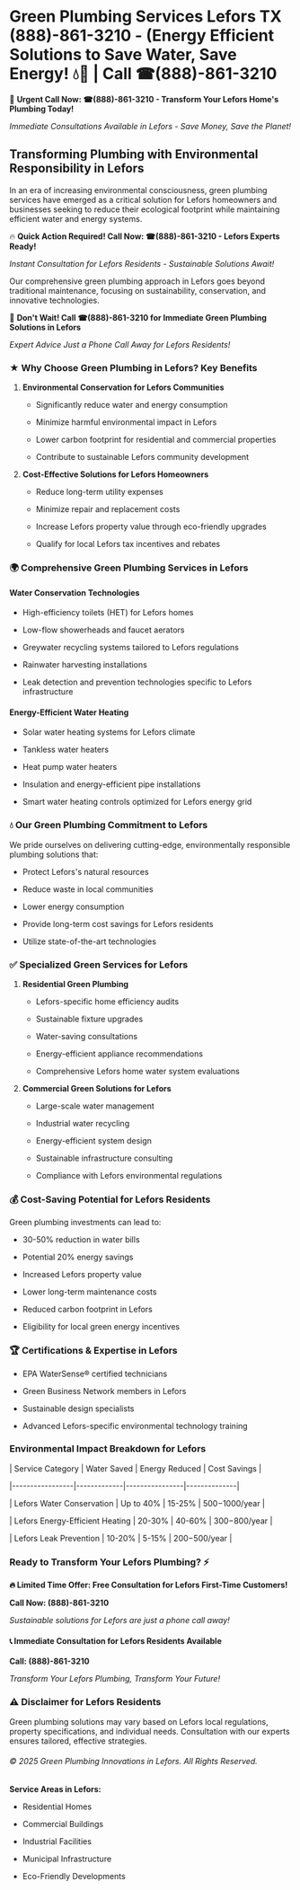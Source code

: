 # Green Plumbing Services Lefors TX (888)-861-3210 - (Energy Efficient Solutions to Save Water, Save Energy! 💧🌿 | Call ☎(888)-861-3210

🚨 **Urgent Call Now: ☎(888)-861-3210 - Transform Your Lefors Home's Plumbing Today!**
*Immediate Consultations Available in Lefors - Save Money, Save the Planet!*

## Transforming Plumbing with Environmental Responsibility in Lefors

In an era of increasing environmental consciousness, green plumbing services have emerged as a critical solution for Lefors homeowners and businesses seeking to reduce their ecological footprint while maintaining efficient water and energy systems. 

🔥 **Quick Action Required! Call Now: ☎(888)-861-3210 - Lefors Experts Ready!**
*Instant Consultation for Lefors Residents - Sustainable Solutions Await!*

Our comprehensive green plumbing approach in Lefors goes beyond traditional maintenance, focusing on sustainability, conservation, and innovative technologies.

🚨 **Don't Wait! Call ☎(888)-861-3210 for Immediate Green Plumbing Solutions in Lefors**
*Expert Advice Just a Phone Call Away for Lefors Residents!*

### ★ Why Choose Green Plumbing in Lefors? Key Benefits

1. **Environmental Conservation for Lefors Communities** 
   - Significantly reduce water and energy consumption
   - Minimize harmful environmental impact in Lefors
   - Lower carbon footprint for residential and commercial properties
   - Contribute to sustainable Lefors community development

2. **Cost-Effective Solutions for Lefors Homeowners** 
   - Reduce long-term utility expenses
   - Minimize repair and replacement costs
   - Increase Lefors property value through eco-friendly upgrades
   - Qualify for local Lefors tax incentives and rebates

### 🌍 Comprehensive Green Plumbing Services in Lefors

#### Water Conservation Technologies
- High-efficiency toilets (HET) for Lefors homes
- Low-flow showerheads and faucet aerators
- Greywater recycling systems tailored to Lefors regulations
- Rainwater harvesting installations
- Leak detection and prevention technologies specific to Lefors infrastructure

#### Energy-Efficient Water Heating
- Solar water heating systems for Lefors climate
- Tankless water heaters
- Heat pump water heaters
- Insulation and energy-efficient pipe installations
- Smart water heating controls optimized for Lefors energy grid

### 💧 Our Green Plumbing Commitment to Lefors

We pride ourselves on delivering cutting-edge, environmentally responsible plumbing solutions that:
- Protect Lefors's natural resources
- Reduce waste in local communities
- Lower energy consumption
- Provide long-term cost savings for Lefors residents
- Utilize state-of-the-art technologies

### ✅ Specialized Green Services for Lefors

1. **Residential Green Plumbing**
   - Lefors-specific home efficiency audits
   - Sustainable fixture upgrades
   - Water-saving consultations
   - Energy-efficient appliance recommendations
   - Comprehensive Lefors home water system evaluations

2. **Commercial Green Solutions for Lefors**
   - Large-scale water management
   - Industrial water recycling
   - Energy-efficient system design
   - Sustainable infrastructure consulting
   - Compliance with Lefors environmental regulations

### 💰 Cost-Saving Potential for Lefors Residents

Green plumbing investments can lead to:
- 30-50% reduction in water bills
- Potential 20% energy savings
- Increased Lefors property value
- Lower long-term maintenance costs
- Reduced carbon footprint in Lefors
- Eligibility for local green energy incentives

### 🏆 Certifications & Expertise in Lefors

- EPA WaterSense® certified technicians
- Green Business Network members in Lefors
- Sustainable design specialists
- Advanced Lefors-specific environmental technology training

### Environmental Impact Breakdown for Lefors

| Service Category | Water Saved | Energy Reduced | Cost Savings |
|-----------------|-------------|----------------|--------------|
| Lefors Water Conservation | Up to 40% | 15-25% | $500-$1000/year |
| Lefors Energy-Efficient Heating | 20-30% | 40-60% | $300-$800/year |
| Lefors Leak Prevention | 10-20% | 5-15% | $200-$500/year |

### Ready to Transform Your Lefors Plumbing? ⚡

**🔥 Limited Time Offer: Free Consultation for Lefors First-Time Customers!**

**Call Now: (888)-861-3210**
*Sustainable solutions for Lefors are just a phone call away!*

#### 📞 Immediate Consultation for Lefors Residents Available

**Call: (888)-861-3210**
*Transform Your Lefors Plumbing, Transform Your Future!*

### ⚠️ Disclaimer for Lefors Residents

Green plumbing solutions may vary based on Lefors local regulations, property specifications, and individual needs. Consultation with our experts ensures tailored, effective strategies.

###### © 2025 Green Plumbing Innovations in Lefors. All Rights Reserved.

**Service Areas in Lefors:** 
- Residential Homes
- Commercial Buildings
- Industrial Facilities
- Municipal Infrastructure
- Eco-Friendly Developments